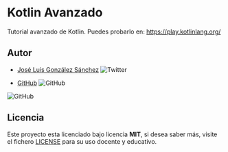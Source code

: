 # Kotlin Avanzado

Tutorial avanzado de Kotlin. Puedes probarlo en: https://play.kotlinlang.org/

## Autor

- [José Luis González Sánchez](https://twitter.com/joseluisgonsan) ![Twitter](https://img.shields.io/twitter/follow/joseluisgonsan?style=social)

- [GitHub](https://github.com/joseluisgs) ![GitHub](https://img.shields.io/github/followers/joseluisgs?style=social)

![GitHub](https://img.shields.io/github/last-commit/joseluisgs/kotlin-basico2020)

## Licencia

Este proyecto esta licenciado bajo licencia **MIT**, si desea saber más, visite el fichero [LICENSE](https://github.com/joseluisgs/kotlin-avanzado2020/blob/master/LISENCE) para su uso docente y educativo.
